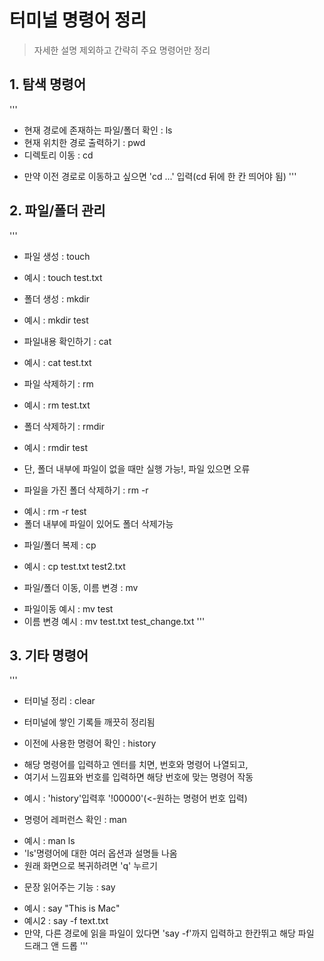 # 터미널 명령어 정리
> 자세한 설명 제외하고 간략히 주요 명령어만 정리

## 1. 탐색 명령어
'''
* 현재 경로에 존재하는 파일/폴더 확인 : ls
* 현재 위치한 경로 출력하기 : pwd
* 디렉토리 이동 : cd
 - 만약 이전 경로로 이동하고 싶으면 'cd ...' 입력(cd 뒤에 한 칸 띄어야 됨)
'''

## 2. 파일/폴더 관리
'''
* 파일 생성 : touch
 - 예시 : touch test.txt
* 폴더 생성 : mkdir
 - 예시 : mkdir test
* 파일내용 확인하기 : cat
 - 예시 : cat test.txt
* 파일 삭제하기 : rm
 - 예시 : rm test.txt
* 폴더 삭제하기 : rmdir
 + 예시 : rmdir test
  - 단, 폴더 내부에 파일이 없을 때만 실행 가능!, 파일 있으면 오류
* 파일을 가진 폴더 삭제하기 : rm -r
 - 예시 : rm -r test
 - 폴더 내부에 파일이 있어도 폴더 삭제가능
* 파일/폴더 복제 : cp
 - 예시 : cp test.txt test2.txt
* 파일/폴더 이동, 이름 변경 : mv
 - 파일이동 예시 : mv test
 - 이름 변경 예시 : mv test.txt test_change.txt
'''

## 3. 기타 명령어
'''
* 터미널 정리 : clear
 - 터미널에 쌓인 기록들 깨끗히 정리됨
* 이전에 사용한 명령어 확인 : history
 + 해당 명령어를 입력하고 엔터를 치면, 번호와 명령어 나열되고,
 + 여기서 느낌표와 번호를 입력하면 해당 번호에 맞는 명령어 작동
  - 예시 : 'history'입력후 '!00000'(<-원하는 명령어 번호 입력)
* 명령어 레퍼런스 확인 : man
 - 예시 : man ls
 - 'ls'명령어에 대한 여러 옵션과 설명들 나옴
 - 원래 화면으로 복귀하려면 'q' 누르기
* 문장 읽어주는 기능 : say
 - 예시 : say "This is Mac"
 - 예시2 : say -f text.txt
  - 만약, 다른 경로에 읽을 파일이 있다면 'say -f'까지 입력하고 한칸뛰고 해당 파일 드래그 앤 드롭
'''